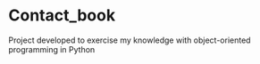 # Contact_book
 Project developed to exercise my knowledge with object-oriented programming in Python
